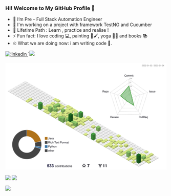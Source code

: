 ### Hi! Welcome to My GitHub Profile 👋


- 🔭 I’m Pre - Full Stack Automation Engineer                                                                              
- 🌱 I'm working on a project with framework TestNG and Cucumber
- 💪 Lifetime Path : Learn , practice and realise ! 
- ⚡ Fun fact: I love coding 💻, painting 🎨🖌, yoga 🧘🏻‍ and books 📚 
- ⏲ What we are doing now: i am writing code 🚀.
<a href="https://www.linkedin.com/in/sevim-samgar-b56b51252/" target="_blank">
<img src=https://img.shields.io/badge/LinkedIn-0077B5?style=for-the-badge&logo=linkedin&logoColor=white alt=linkedin style="margin-bottom: 5px;" />
</a> 
`<img src="https://img.shields.io/badge/Medium-12100E?style=for-the-badge&logo=medium&logoColor=white" /></a>&nbsp;&nbsp;&nbsp;	


![](./profile-3d-contrib/profile-green-animate.svg)



                                                                                                                                     
![](.github/68747470733a2f2f6d69722d73332d63646e2d63662e626568616e63652e6e65742f70726f6a6563745f6d6f64756c65732f646973702f3630313031343131363737303437352e363036386265666634363430612e676966.gif)
![](.github/200w.gif)

![](../../../Downloads/giphy.gif)













